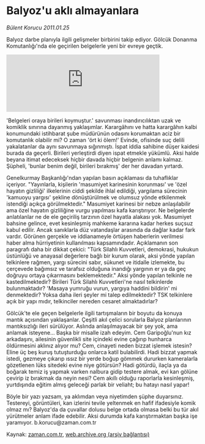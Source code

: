 # Balyoz'u aklı almayanlara

*Bülent Korucu 2011.01.25*

<td class="columnist-detail">
<p>Balyoz darbe planıyla ilgili gelişmeler birbirini takip ediyor. Gölcük Donanma Komutanlığı'nda ele geçirilen belgelerle yeni bir evreye geçtik.</p>
<p>
<div id="haberMetinDiv">
<p>
<iframe frameborder="0" height="150" hspace="0" scrolling="no" src="http://web.archive.org/web/20110128224212if_/http://www.kure.tv/VideoEmbed?ID=83184" vspace="0" width="400"><p><a href="http://web.archive.org/web/20110128224212/http://www.kure.tv/haber/210-sesli-gazete/bulent-korucu-balyozu-akli-almayanlara/216-Bolum/83184/&amp;embeddedplayer=v1" rel="nofollow">Bülent Korucu - Balyoz'u aklı almayanlara</a></p></iframe>
<p>'Belgeleri oraya birileri koymuştur.' savunması inandırıcılıktan uzak ve komiklik sınırına dayanmış yaklaşımlar. Karargâhını ve hatta karargâhın kalbi konumundaki istihbarat şube müdürünün odasını korumaktan aciz bir komutanlık olabilir mi? O zaman 'ört ki ölem!' Evinde, ofisinde suç delili yakalatanlar da aynı savunmaya sığınmıştı. İspat iddia sahibine düşer kaidesi burada da geçerli. Birileri yerleştirdi diyen ispat etmekle yükümlü. Aksi halde beyana itimat edeceksek hiçbir davada hiçbir belgenin anlamı kalmaz. Şüpheli, 'bunlar benim değil, birileri bırakmış' der her davadan yırtardı.
<p> Genelkurmay Başkanlığı'ndan yapılan basın açıklaması da tuhaflıklar içeriyor. "Yayınlarla, kişilerin 'masumiyet karinesinin korunması' ve 'özel hayatın gizliliği' ilkelerinin ciddi şekilde ihlal edildiği, yargılama sürecinin 'kamuoyu yargısı' şekline dönüştürülmek ve olumsuz yönde etkilenmek istendiği açıkça görülmektedir." Masumiyet karinesi bir nebze anlaşılabilir ama özel hayatın gizliliğine vurgu yapılması kafa karıştırıyor. Ne belgelerde anlatılanlar ne de ele geçiriliş tarzının özel hayatla alakası yok. Masumiyet bahsine gelince, evet kesinleşmiş mahkeme kararına kadar herkes suçsuz kabul edilir. Ancak sanıklarla düz vatandaşlar arasında da dağlar kadar fark vardır. Görünen gerçekle ve iddianameyle örtüşen haberlerin verilmesi haber alma hürriyetinin kullanılması kapsamındadır. Açıklamanın son paragrafı daha bir dikkat çekici: "Türk Silahlı Kuvvetleri, demokrasi, hukukun üstünlüğü ve anayasal değerlere bağlı bir kurum olarak, aksi yönde yapılan telkinlere rağmen, yargı sürecini sabır, sükunet ve itidalle izlemekte, bu çerçevede bağımsız ve tarafsız olduğuna inandığı yargının er ya da geç doğruyu ortaya çıkarmasını beklemektedir." Aksi yönde yapılan telkinle ne kastedilmektedir? Birileri Türk Silahlı Kuvvetleri'ne nasıl telkinlerde bulunmaktadır? 'Masaya yumruğu vurun, yargıya haddini bildirin' mi denmektedir? Yoksa daha ileri şeyler mi talep edilmektedir? TSK telkinlere açık bir yapı mıdır, telkinciler nereden cesaret almaktadırlar?
<p> Gölcük'te ele geçen belgelerle ilgili tartışmaların bir boyutu da konuya mantık açısından yaklaşanlar. Çeşitli akıl çelici sorularla Balyoz planlarının mantıksızlığı ileri sürülüyor. Aslında anlaşılmayacak bir şey yok, ama anlamak isteyene... Başka bir misalle izah edeyim. Cem Garipoğlu'nun kız arkadaşını, ailesinin güvenlikli site içindeki evine çağırıp hunharca öldürmesini aklınız alıyor mu? Cem, cinayeti neden bizzat işlemek istesin? Eline üç beş kuruş tutuşturduğu onlarca katil bulabilirdi. Hadi bizzat yapmak istedi, gezmeye çıkarıp ıssız bir yerde boğup gömmek dururken kameralarla gözetlenen lüks sitedeki evine niye götürsün? Hadi götürdü, ilaçla ya da boğarak temiz iş yapmak varken nalbura gidip testere almak, evi kan gölüne çevirip iz bırakmak da neyin nesi? Cem akıllı olduğu raporlarla kesinleşmiş, yurtdışında eğitim almış geleceği parlak bir veliaht; bu hatayı nasıl yapar!
<p>Böyle bir yazı yazsam, ya aklımdan veya niyetimden şüphe duyarsınız. Testereyi, görüntüleri, kan izlerini tevile yeltenmek en hafif ifadesiyle komik olmaz mı? Balyoz'da da çuvallar dolusu belge ortada olmasa belki bu tür akıl yürütmeler anlam ifade edebilir. Aksi durumda kafa karıştırmaktan başka işe yaramıyor. b.korucu@zaman.com.tr</p></p></p></p></p></div>
</p>
<a href="http://web.archive.org/web/20110128224212/mailto:b.korucu@zaman.com.tr">
</a></td>

Kaynak: [zaman.com.tr](http://zaman.com.tr/yazar.do?yazino=1083775), [web.archive.org (arşiv bağlantısı)](http://web.archive.org/web/20110128224212/http://www.zaman.com.tr:80/yazar.do?yazino=1083775)
